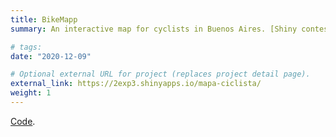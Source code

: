 ```yaml
---
title: BikeMapp
summary: An interactive map for cyclists in Buenos Aires. [Shiny contest 2021](https://blog.rstudio.com/2021/06/24/winners-of-the-3rd-annual-shiny-contest/) runner-up. In Spanish.

# tags:
date: "2020-12-09"

# Optional external URL for project (replaces project detail page).
external_link: https://2exp3.shinyapps.io/mapa-ciclista/
weight: 1 
---
```

[Code](https://2exp3.shinyapps.io/mapa-ciclista/).
